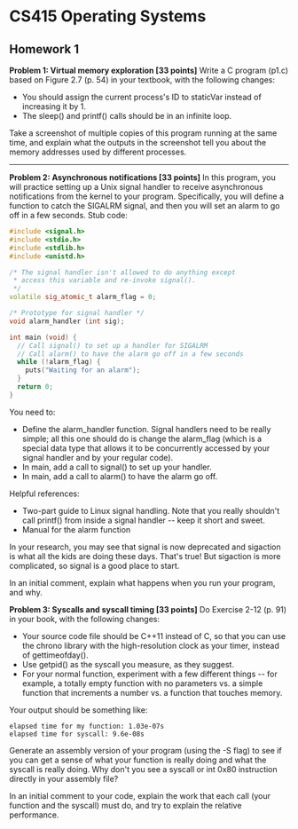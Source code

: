 # CS415 Operating Systems 

## Homework 1

**Problem 1: Virtual memory exploration [33 points]**
Write a C program (p1.c) based on Figure 2.7 (p. 54) in your textbook, with the following changes:
- You should assign the current process's ID to staticVar instead of increasing it by 1.
- The sleep() and printf() calls should be in an infinite loop.

Take a screenshot of multiple copies of this program running at the same time, and explain what the outputs in the screenshot tell you about the memory addresses used by different processes.
___

**Problem 2: Asynchronous notifications [33 points]**
In this program, you will practice setting up a Unix signal handler to receive asynchronous notifications from the kernel to your program. Specifically, you will define a function to catch the SIGALRM signal, and then you will set an alarm to go off in a few seconds. Stub code:
```c++
#include <signal.h>
#include <stdio.h>
#include <stdlib.h>
#include <unistd.h>

/* The signal handler isn't allowed to do anything except
 * access this variable and re-invoke signal().
 */
volatile sig_atomic_t alarm_flag = 0;

/* Prototype for signal handler */
void alarm_handler (int sig);

int main (void) {
  // Call signal() to set up a handler for SIGALRM
  // Call alarm() to have the alarm go off in a few seconds
  while (!alarm_flag) {
    puts("Waiting for an alarm");
  }
  return 0;
}
```
You need to:
- Define the alarm_handler function. Signal handlers need to be really simple; all this one should do is change the alarm_flag (which is a special data type that allows it to be concurrently accessed by your signal handler and by your regular code).
- In main, add a call to signal() to set up your handler.
- In main, add a call to alarm() to have the alarm go off.

Helpful references:
- Two-part guide to Linux signal handling. Note that you really shouldn't call printf() from inside a signal handler -- keep it short and sweet.
- Manual for the alarm function

In your research, you may see that signal is now deprecated and sigaction is what all the kids are doing these days. That's true! But sigaction is more complicated, so signal is a good place to start.

In an initial comment, explain what happens when you run your program, and why.

**Problem 3: Syscalls and syscall timing [33 points]**
Do Exercise 2-12 (p. 91) in your book, with the following changes:

- Your source code file should be C++11 instead of C, so that you can use the chrono library with the high-resolution clock as your timer, instead of gettimeofday().
- Use getpid() as the syscall you measure, as they suggest.
- For your normal function, experiment with a few different things -- for example, a totally empty function with no parameters vs. a simple function that increments a number vs. a function that touches memory.

Your output should be something like:
```
elapsed time for my function: 1.03e-07s
elapsed time for syscall: 9.6e-08s
```
Generate an assembly version of your program (using the -S flag) to see if you can get a sense of what your function is really doing and what the syscall is really doing. Why don't you see a syscall or int 0x80 instruction directly in your assembly file?

In an initial comment to your code, explain the work that each call (your function and the syscall) must do, and try to explain the relative performance.
